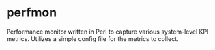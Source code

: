 # perfmon
Performance monitor written in Perl to capture various system-level KPI metrics.  Utilizes a simple config file for the metrics to collect.
